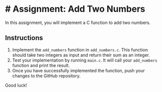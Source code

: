 # # Assignment: Add Two Numbers

In this assignment, you will implement a C function to add two numbers.

## Instructions

1. Implement the `add_numbers` function in `add_numbers.c`. This function should take two integers as input and return their sum as an integer.
2. Test your implementation by running `main.c`. It will call your `add_numbers` function and print the result.
3. Once you have successfully implemented the function, push your changes to the GitHub repository.

Good luck!
